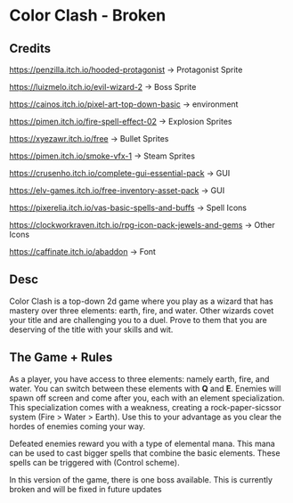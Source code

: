 # Color Clash - Broken 

## Credits

https://penzilla.itch.io/hooded-protagonist -> Protagonist Sprite

https://luizmelo.itch.io/evil-wizard-2 -> Boss Sprite

https://cainos.itch.io/pixel-art-top-down-basic -> environment

https://pimen.itch.io/fire-spell-effect-02 -> Explosion Sprites

https://xyezawr.itch.io/free -> Bullet Sprites

https://pimen.itch.io/smoke-vfx-1 -> Steam Sprites

https://crusenho.itch.io/complete-gui-essential-pack -> GUI

https://elv-games.itch.io/free-inventory-asset-pack -> GUI

https://pixerelia.itch.io/vas-basic-spells-and-buffs -> Spell Icons

https://clockworkraven.itch.io/rpg-icon-pack-jewels-and-gems -> Other Icons

https://caffinate.itch.io/abaddon -> Font

## Desc
Color Clash is a top-down 2d game where you play as a wizard that has mastery over three elements: earth, fire, and water. Other wizards covet your title and are challenging you to a duel. Prove to them that you are deserving of the title with your skills and wit.

## The Game + Rules

As a player, you have access to three elements: namely earth, fire, and water. You can switch between these elements with **Q** and **E**. Enemies will spawn off screen and come after you, each with an element specialization. This specialization comes with a weakness, creating a rock-paper-sicssor system (Fire > Water > Earth). Use this to your advantage as you clear the hordes of enemies coming your way. 

Defeated enemies reward you with a type of elemental mana. This mana can be used to cast bigger spells that combine the basic elements. These spells can be triggered with (Control scheme). 

In this version of the game, there is one boss available. This is currently broken and will be fixed in future updates



